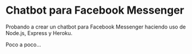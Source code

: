 # Chatbot para Facebook Messenger


Probando a crear un chatbot para Facebook Messenger haciendo uso de Node.js, Express y Heroku.

Poco a poco...
